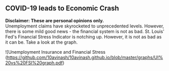 ## COVID-19 leads to Economic Crash
**Disclaimer: These are personal opinions only.**  
Unemployment claims have skyrocketed to unprecedented levels. However, there is some mild good news - the financial system is not as bad.
St. Louis' Fed's Financial Stress Indicator is notching up. However, it is not as bad as it can be. Take a look at the graph.

![Unemployment Insurance and Financial Stress (https://github.com/10avinash/10avinash.github.io/blob/master/graphs/UI%20vs%20FSI%20graph.pdf)
